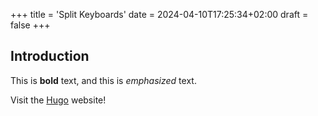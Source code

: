 +++
title = 'Split Keyboards'
date = 2024-04-10T17:25:34+02:00
draft = false
+++

## Introduction

This is **bold** text, and this is *emphasized* text.

Visit the [Hugo](https://gohugo.io) website!